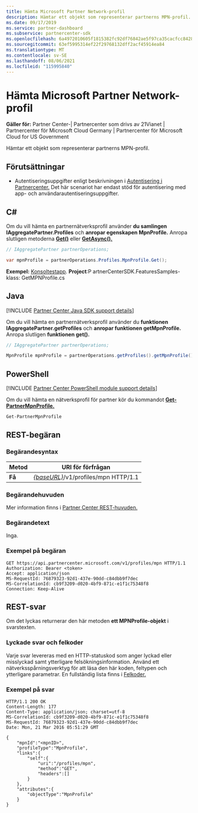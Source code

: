 ```yaml
---
title: Hämta Microsoft Partner Network-profil
description: Hämtar ett objekt som representerar partnerns MPN-profil.
ms.date: 09/17/2019
ms.service: partner-dashboard
ms.subservice: partnercenter-sdk
ms.openlocfilehash: 6a4972010605f1815382fc92df76842ae5f97ca35cacfcc8428e7b9849c6b0b6
ms.sourcegitcommit: 63ef5995314ef22f29768132dff2acf45914ea84
ms.translationtype: MT
ms.contentlocale: sv-SE
ms.lasthandoff: 08/06/2021
ms.locfileid: "115995840"
---
```

# <a name="get-microsoft-partner-network-profile"></a>Hämta Microsoft Partner Network-profil

**Gäller för:** Partner Center-| Partnercenter som drivs av 21Vianet | Partnercenter för Microsoft Cloud Germany | Partnercenter för Microsoft Cloud for US Government

Hämtar ett objekt som representerar partnerns MPN-profil.

## <a name="prerequisites"></a>Förutsättningar

- Autentiseringsuppgifter enligt beskrivningen i [Autentisering i Partnercenter.](partner-center-authentication.md) Det här scenariot har endast stöd för autentisering med app- och användarautentiseringsuppgifter.

## <a name="c"></a>C\#

Om du vill hämta en partnernätverksprofil använder **du samlingen IAggregatePartner.Profiles** och **anropar egenskapen MpnProfile.** Anropa slutligen metoderna [**Get()**](/dotnet/api/microsoft.store.partnercenter.profiles.impnprofile.get) eller [**GetAsync().**](/dotnet/api/microsoft.store.partnercenter.profiles.impnprofile.getasync)

``` csharp
// IAggregatePartner partnerOperations;

var mpnProfile = partnerOperations.Profiles.MpnProfile.Get();
```

**Exempel:** [Konsoltestapp](console-test-app.md). **Project**:P artnerCenterSDK.FeaturesSamples-klass: GetMPNProfile.cs

## <a name="java"></a>Java

[!INCLUDE [Partner Center Java SDK support details](../includes/java-sdk-support.md)]

Om du vill hämta en partnernätverksprofil använder du **funktionen IAggregatePartner.getProfiles** och **anropar funktionen getMpnProfile.** Anropa slutligen **funktionen get().**

```java
// IAggregatePartner partnerOperations;

MpnProfile mpnProfile = partnerOperations.getProfiles().getMpnProfile().get();
```

## <a name="powershell"></a>PowerShell

[!INCLUDE [Partner Center PowerShell module support details](../includes/powershell-module-support.md)]

Om du vill hämta en nätverksprofil för partner kör du kommandot [**Get-PartnerMpnProfile.**](https://github.com/Microsoft/Partner-Center-PowerShell/blob/master/docs/help/Get-PartnerMpnProfile.md)

```powershell
Get-PartnerMpnProfile
```

## <a name="rest-request"></a>REST-begäran

### <a name="request-syntax"></a>Begärandesyntax

| Metod  | URI för förfrågan                                                          |
|---------|----------------------------------------------------------------------|
| **Få** | [*{baseURL}*](partner-center-rest-urls.md)/v1/profiles/mpn HTTP/1.1 |

### <a name="request-headers"></a>Begärandehuvuden

Mer information finns i [Partner Center REST-huvuden.](headers.md)

### <a name="request-body"></a>Begärandetext

Inga.

### <a name="request-example"></a>Exempel på begäran

```http
GET https://api.partnercenter.microsoft.com/v1/profiles/mpn HTTP/1.1
Authorization: Bearer <token>
Accept: application/json
MS-RequestId: 76879323-92d1-437e-90dd-c84dbb9f7dec
MS-CorrelationId: cb9f3209-d020-4bf9-871c-e1f1c75348f8
Connection: Keep-Alive
```

## <a name="rest-response"></a>REST-svar

Om det lyckas returnerar den här metoden **ett MPNProfile-objekt** i svarstexten.

### <a name="response-success-and-error-codes"></a>Lyckade svar och felkoder

Varje svar levereras med en HTTP-statuskod som anger lyckad eller misslyckad samt ytterligare felsökningsinformation. Använd ett nätverksspårningsverktyg för att läsa den här koden, feltypen och ytterligare parametrar. En fullständig lista finns i [Felkoder.](error-codes.md)

### <a name="response-example"></a>Exempel på svar

```http
HTTP/1.1 200 OK
Content-Length: 177
Content-Type: application/json; charset=utf-8
MS-CorrelationId: cb9f3209-d020-4bf9-871c-e1f1c75348f8
MS-RequestId: 76879323-92d1-437e-90dd-c84dbb9f7dec
Date: Mon, 21 Mar 2016 05:51:29 GMT

{
    "mpnId":"<mpnID>",
    "profileType":"MpnProfile",
    "links":{
        "self":{
            "uri":"/profiles/mpn",
            "method":"GET",
            "headers":[]
        }
    },
    "attributes":{
        "objectType":"MpnProfile"
    }
}
```
